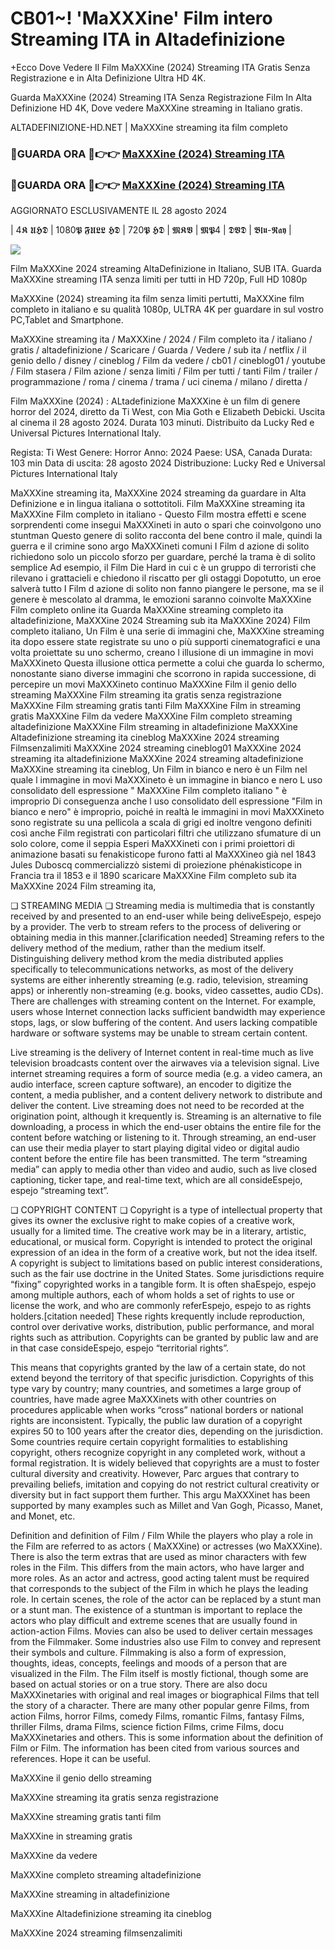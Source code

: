 # CB01~! 'MaXXXine' Film intero Streaming ITA in Altadefinizione

+Ecco Dove Vedere Il Film MaXXXine (2024) Streaming ITA Gratis Senza Registrazione e in Alta Definizione Ultra HD 4K.

Guarda MaXXXine (2024) Streaming ITA Senza Registrazione Film In Alta Definizione HD 4K, Dove vedere MaXXXine streaming in Italiano gratis.

ALTADEFINIZIONE-HD.NET | MaXXXine streaming ita film completo

### 🔴GUARDA ORA 🔴👉👉 [MaXXXine (2024) Streaming ITA](https://t.co/XPDwLFCeNi)

### 🔴GUARDA ORA 🔴👉👉 [MaXXXine (2024) Streaming ITA](https://t.co/XPDwLFCeNi)

AGGIORNATO ESCLUSIVAMENTE IL 28 agosto 2024

| 4𝕶 𝖀𝕳𝕯 | 1080𝕻 𝕱𝖀𝕷𝕷 𝕳𝕯 | 720𝕻 𝕳𝕯 | 𝕸𝕶𝖁 | 𝕸𝕻4 | 𝕯𝖁𝕯 | 𝕭𝖑𝖚-𝕽𝖆𝖞 |

<p dir="auto"><a href="https://t.co/XPDwLFCeNi" title="PLAYNOW" rel="nofollow"><img src="https://i.imgur.com/jhNGoEt.gif" style="max-width: 100%;"></a></p>

Film MaXXXine 2024 streaming AltaDefinizione in Italiano, SUB ITA. Guarda MaXXXine streaming ITA senza limiti per tutti in HD 720p, Full HD 1080p

MaXXXine (2024) streaming ita film senza limiti pertutti, MaXXXine film completo in italiano e su qualità 1080p, ULTRA 4K per guardare in sul vostro PC,Tablet and Smartphone.

MaXXXine streaming ita / MaXXXine / 2024 / Film completo ita / italiano / gratis / altadefinizione / Scaricare / Guarda / Vedere / sub ita / netflix / il genio dello / disney / cineblog / Film da vedere / cb01 / cineblog01 / youtube / Film stasera / Film azione / senza limiti / Film per tutti / tanti Film / trailer / programmazione / roma / cinema / trama / uci cinema / milano / diretta /

Film MaXXXine (2024) : ALtadefinizione MaXXXine è un film di genere horror del 2024, diretto da Ti West, con Mia Goth e Elizabeth Debicki. Uscita al cinema il 28 agosto 2024. Durata 103 minuti. Distribuito da Lucky Red e Universal Pictures International Italy.

Regista: Ti West
Genere: Horror
Anno: 2024
Paese: USA, Canada
Durata: 103 min
Data di uscita: 28 agosto 2024
Distribuzione: Lucky Red e Universal Pictures International Italy

MaXXXine streaming ita, MaXXXine 2024 streaming da guardare in Alta Definizione e in lingua italiana o sottotitoli. Film MaXXXine streaming ita MaXXXine Film completo in italiano - Questo Film mostra effetti e scene sorprendenti come insegui MaXXXineti in auto o spari che coinvolgono uno stuntman Questo genere di solito racconta del bene contro il male, quindi la guerra e il crimine sono argo MaXXXineti comuni I Film d azione di solito richiedono solo un piccolo sforzo per guardare, perché la trama è di solito semplice Ad esempio, il Film Die Hard in cui c è un gruppo di terroristi che rilevano i grattacieli e chiedono il riscatto per gli ostaggi Dopotutto, un eroe salverà tutto I Film d azione di solito non fanno piangere le persone, ma se il genere è mescolato al dramma, le emozioni saranno coinvolte MaXXXine Film completo online ita Guarda MaXXXine streaming completo ita altadefinizione, MaXXXine 2024 Streaming sub ita MaXXXine 2024) Film completo italiano, Un Film è una serie di immagini che, MaXXXine streaming ita dopo essere state registrate su uno o più supporti cinematografici e una volta proiettate su uno schermo, creano l illusione di un immagine in movi MaXXXineto Questa illusione ottica permette a colui che guarda lo schermo, nonostante siano diverse immagini che scorrono in rapida successione, di percepire un movi MaXXXineto continuo MaXXXine Film il genio dello streaming MaXXXine Film streaming ita gratis senza registrazione MaXXXine Film streaming gratis tanti Film MaXXXine Film in streaming gratis MaXXXine Film da vedere MaXXXine Film completo streaming altadefinizione MaXXXine Film streaming in altadefinizione MaXXXine Altadefinizione streaming ita cineblog MaXXXine 2024 streaming Filmsenzalimiti MaXXXine 2024 streaming cineblog01 MaXXXine 2024 streaming ita altadefinizione MaXXXine 2024 streaming altadefinizione MaXXXine streaming ita cineblog, Un Film in bianco e nero è un Film nel quale l immagine in movi MaXXXineto è un immagine in bianco e nero L uso consolidato dell espressione " MaXXXine Film completo italiano " è improprio Di conseguenza anche l uso consolidato dell espressione "Film in bianco e nero" è improprio, poiché in realtà le immagini in movi MaXXXineto sono registrate su una pellicola a scala di grigi ed inoltre vengono definiti così anche Film registrati con particolari filtri che utilizzano sfumature di un solo colore, come il seppia Esperi MaXXXineti con i primi proiettori di animazione basati su fenakisticope furono fatti al MaXXXineo già nel 1843 Jules Duboscq commercializzò sistemi di proiezione phénakisticope in Francia tra il 1853 e il 1890 scaricare MaXXXine Film completo sub ita MaXXXine 2024 Film streaming ita,

❏ STREAMING MEDIA ❏ Streaming media is multimedia that is constantly received by and presented to an end-user while being deliveEspejo, espejo by a provider. The verb to stream refers to the process of delivering or obtaining media in this manner.[clarification needed] Streaming refers to the delivery method of the medium, rather than the medium itself. Distinguishing delivery method krom the media distributed applies specifically to telecommunications networks, as most of the delivery systems are either inherently streaming (e.g. radio, television, streaming apps) or inherently non-streaming (e.g. books, video cassettes, audio CDs). There are challenges with streaming content on the Internet. For example, users whose Internet connection lacks sufficient bandwidth may experience stops, lags, or slow buffering of the content. And users lacking compatible hardware or software systems may be unable to stream certain content.

Live streaming is the delivery of Internet content in real-time much as live television broadcasts content over the airwaves via a television signal. Live internet streaming requires a form of source media (e.g. a video camera, an audio interface, screen capture software), an encoder to digitize the content, a media publisher, and a content delivery network to distribute and deliver the content. Live streaming does not need to be recorded at the origination point, although it krequently is. Streaming is an alternative to file downloading, a process in which the end-user obtains the entire file for the content before watching or listening to it. Through streaming, an end-user can use their media player to start playing digital video or digital audio content before the entire file has been transmitted. The term “streaming media” can apply to media other than video and audio, such as live closed captioning, ticker tape, and real-time text, which are all consideEspejo, espejo “streaming text”.

❏ COPYRIGHT CONTENT ❏ Copyright is a type of intellectual property that gives its owner the exclusive right to make copies of a creative work, usually for a limited time. The creative work may be in a literary, artistic, educational, or musical form. Copyright is intended to protect the original expression of an idea in the form of a creative work, but not the idea itself. A copyright is subject to limitations based on public interest considerations, such as the fair use doctrine in the United States. Some jurisdictions require “fixing” copyrighted works in a tangible form. It is often shaEspejo, espejo among multiple authors, each of whom holds a set of rights to use or license the work, and who are commonly referEspejo, espejo to as rights holders.[citation needed] These rights krequently include reproduction, control over derivative works, distribution, public performance, and moral rights such as attribution. Copyrights can be granted by public law and are in that case consideEspejo, espejo “territorial rights”.

This means that copyrights granted by the law of a certain state, do not extend beyond the territory of that specific jurisdiction. Copyrights of this type vary by country; many countries, and sometimes a large group of countries, have made agree MaXXXinets with other countries on procedures applicable when works “cross” national borders or national rights are inconsistent. Typically, the public law duration of a copyright expires 50 to 100 years after the creator dies, depending on the jurisdiction. Some countries require certain copyright formalities to establishing copyright, others recognize copyright in any completed work, without a formal registration. It is widely believed that copyrights are a must to foster cultural diversity and creativity. However, Parc argues that contrary to prevailing beliefs, imitation and copying do not restrict cultural creativity or diversity but in fact support them further. This argu MaXXXinet has been supported by many examples such as Millet and Van Gogh, Picasso, Manet, and Monet, etc.

Definition and definition of Film / Film While the players who play a role in the Film are referred to as actors ( MaXXXine) or actresses (wo MaXXXine). There is also the term extras that are used as minor characters with few roles in the Film. This differs from the main actors, who have larger and more roles. As an actor and actress, good acting talent must be required that corresponds to the subject of the Film in which he plays the leading role. In certain scenes, the role of the actor can be replaced by a stunt man or a stunt man. The existence of a stuntman is important to replace the actors who play difficult and extreme scenes that are usually found in action-action Films. Movies can also be used to deliver certain messages from the Filmmaker. Some industries also use Film to convey and represent their symbols and culture. Filmmaking is also a form of expression, thoughts, ideas, concepts, feelings and moods of a person that are visualized in the Film. The Film itself is mostly fictional, though some are based on actual stories or on a true story. There are also docu MaXXXinetaries with original and real images or biographical Films that tell the story of a character. There are many other popular genre Films, from action Films, horror Films, comedy Films, romantic Films, fantasy Films, thriller Films, drama Films, science fiction Films, crime Films, docu MaXXXinetaries and others. This is some information about the definition of Film or Film. The information has been cited from various sources and references. Hope it can be useful.

MaXXXine il genio dello streaming

MaXXXine streaming ita gratis senza registrazione

MaXXXine streaming gratis tanti film

MaXXXine in streaming gratis

MaXXXine da vedere

MaXXXine completo streaming altadefinizione

MaXXXine streaming in altadefinizione

MaXXXine Altadefinizione streaming ita cineblog

MaXXXine 2024 streaming filmsenzalimiti
